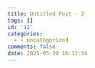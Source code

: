 ```yaml
---
title: Untitled Post - 2
tags: []
id: '12'
categories:
  - - uncategorized
comments: false
date: 2021-05-30 16:12:54
---
```


